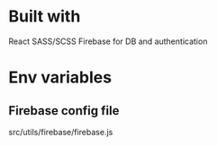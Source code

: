 # Built with
React
SASS/SCSS
Firebase for DB and authentication


# Env variables

## Firebase config file
src/utils/firebase/firebase.js